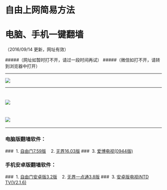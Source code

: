 # 自由上网简易方法
# 电脑、手机一键翻墙
（2016/09/14 更新，网址有效）

#####（网址如暂时打不开，请过一段时间再试）
#####（微信如打不开，请转到浏览器中打开）


***

 <a href="https://d1dv2d1k0mse32.cloudfront.net/pic/yjfq-20160831ok-b.png" target="_blank"> <img src="https://d1dv2d1k0mse32.cloudfront.net/pic/yjfq-20160831ok-b.png"> </a>
 
***

# <a href="https://d322y0msguokbn.cloudfront.net/fqtz.php?tz=fq?id=1" target="_blank"><img src="https://d322y0msguokbn.cloudfront.net/pic/fqwz1.png"></a>

# <a href="https://d2cpel5s70erra.cloudfront.net/fqtz.php?tz=fq?id=2" target="_blank"><img src="https://d2cpel5s70erra.cloudfront.net/pic/fqwz2.png"></a>

***


### 电脑版翻墙软件：
###&nbsp;&nbsp;1. <a href="http://da8wc507nc9ea.cloudfront.net/fgget.php?fid=fg759p.zip" target="_blank">自由门7.59版</a>&nbsp;&nbsp;&nbsp;&nbsp;2. <a href="http://da8wc507nc9ea.cloudfront.net/fgget.php?fid=U1603.zip" target="_blank">无界16.03版</a>
###&nbsp;&nbsp;3. <a href="http://da8wc507nc9ea.cloudfront.net/fgget.php?fid=GreeniPPOTV_Setup_Ver12Build944b.zip" target="_blank">爱博电视(0944版)</a>

### 手机安卓版翻墙软件：
###&nbsp;&nbsp;1. <a href="http://da8wc507nc9ea.cloudfront.net/fgget.php?fid=fgma32.apk" target="_blank">自由门安卓版3.2版</a>&nbsp;&nbsp;&nbsp;&nbsp;2. <a href="http://da8wc507nc9ea.cloudfront.net/fgget.php?fid=um3.8.apk" target="_blank">无界一点通3.8版</a>
###&nbsp;&nbsp;3. <a href="http://da8wc507nc9ea.cloudfront.net/fgget.php?fid=iNTD_TV.apk" target="_blank">安卓版电视iNTD TV(V2.1.6)</a>


 

